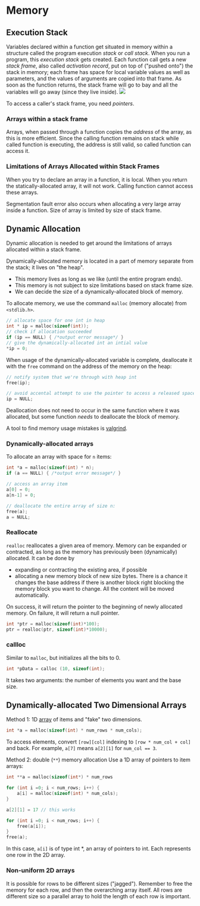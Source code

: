 # Memory

## Execution Stack
Variables declared within a function get situated in memory within a structure called the program execution *stack* or *call stack*. When you run a program, this *execution stack* gets created. 
Each function call gets a new *stack frame*, also called *activation record*, put on top of ("pushed onto") the stack in memory; each frame has space for local variable values as well as parameters, and the values of arguments are copied into that frame.
As soon as the function returns, the stack frame will go to bay and all the variables will go away (since they live inside). 
![](Pasted%20image%2020210921205308.png)

To access a caller's stack frame, you need *pointers*.

### Arrays within a stack frame
Arrays, when passed through a function copies the *address* of the array, as this is more efficient. 
Since the calling function remains on stack while called function is executing, the address is still valid, so called function can access it.

### Limitations of Arrays Allocated within Stack Frames
When you try to declare an array in a function, it is local. When you return the statically-allocated array, it will not work. Calling function cannot access these arrays.

Segmentation fault error also occurs when allocating a very large array inside a function. Size of array is limited by size of stack frame. 

## Dynamic Allocation
Dynamic allocation is needed to get around the limitations of arrays allocated within a stack frame. 

Dynamically-allocated memory is located in a part of memory separate from the stack; it lives on "the heap". 
- This memory lives as long as we like (until the entire program ends).
- This memory is not subject to size limitations based on stack frame size.
- We can decide the size of a dynamically-allocated block of memory. 

To allocate memory, we use the command `malloc` (memory allocate) from `<stdlib.h>`. 
```c
// allocate space for one int in heap
int * ip = malloc(sizeof(int));
// check if allocation succeeded
if (ip == NULL) { /*output error message*/ }
// give the dynamically-allocated int an intial value
*ip = 0;
```

When usage of the dynamically-allocated variable is complete, deallocate it with the `free` command on the address of the memory on the heap:
```c
// notify system that we're through with heap int
free(ip);

// avoid accental attempt to use the pointer to access a released space
ip = NULL;
```
Deallocation does not need to occur in the same function where it was allocated, but some function *needs* to deallocate the block of memory. 

A tool to find memory usage mistakes is [valgrind](Tools.md#Valgrind).

### Dynamically-allocated arrays
To allocate an array with space for `n` items:
```c
int *a = malloc(sizeof(int) * n);
if (a == NULL) { /*output error message*/ }

// access an array item
a[0] = 0;
a[n-1] = 0;

// deallocate the entire array of size n:
free(a); 
a = NULL;
```

### Reallocate
`realloc` reallocates a given area of memory. Memory can be expanded or contracted, as long as the memory has previously been (dynamically) allocated. 
It can be done by
- expanding or contracting the existing area, if possible
- allocating a new memory block of new size bytes. There is a chance it changes the base address if there is another block right blocking the memory block you want to change. All the content will be moved automatically. 

On success, it will return the pointer to the beginning of newly allocated memory. On failure, it will return a null pointer. 

```c
int *ptr = malloc(sizeof(int)*100);
ptr = realloc(ptr, sizeof(int)*10000);
```

### callloc
Similar to `malloc`, but initializes all the bits to 0.
```c
int *pData = calloc (10, sizeof(int);
```
It takes two arguments: the number of elements you want and the base size. 

## Dynamically-allocated Two Dimensional Arrays
Method 1: 1D [array](Arrays%20and%20C%20Strings.md#Arrays) of items and "fake" two dimensions. 
```c
int *a = malloc(sizeof(int) * num_rows * num_cols); 
```
To access elements, convert `[row][col]` indexing to `[row * num_col + col]` and back. For example, `a[7]` means `a[2][1]` for `num_col == 3`.

Method 2: double (`**`) memory allocation
Use a 1D array of pointers to item arrays:
```c
int **a = malloc(sizeof(int*) * num_rows

for (int i =0; i < num_rows; i++) {
	a[i] = malloc(sizeof(int) * num_cols);
}

a[2][1] = 17 // this works

for (int i =0; i < num_rows; i++) {
	free(a[i]);
}
free(a); 
```
In this case, `a[i]` is of type int \*, an array of pointers to int. Each represents one row in the 2D array. 
### Non-uniform 2D arrays
It is possible for rows to be different sizes ("jagged"). Remember to free the memory for each row, and then the overarching array itself. All rows are different size so a parallel array to hold the length of each row is important. 
